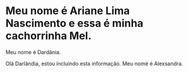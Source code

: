 Meu nome é Ariane Lima Nascimento e essa é minha cachorrinha Mel.
=======
Meu nome é Dardânia.

Olá Darlândia, estou incluindo esta informação. Meu nomé é Alexsandra.
